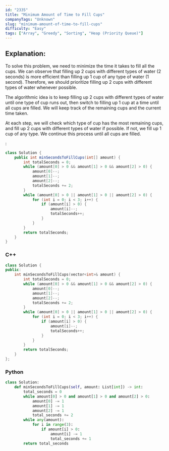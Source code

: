 ```yaml
---
id: "2335"
title: "Minimum Amount of Time to Fill Cups"
companyTags: "Unknown"
slug: "minimum-amount-of-time-to-fill-cups"
difficulty: "Easy"
tags: ["Array", "Greedy", "Sorting", "Heap (Priority Queue)"]
---
```


## Explanation:
To solve this problem, we need to minimize the time it takes to fill all the cups. We can observe that filling up 2 cups with different types of water (2 seconds) is more efficient than filling up 1 cup of any type of water (1 second). Therefore, we should prioritize filling up 2 cups with different types of water whenever possible. 

The algorithmic idea is to keep filling up 2 cups with different types of water until one type of cup runs out, then switch to filling up 1 cup at a time until all cups are filled. We will keep track of the remaining cups and the current time taken. 

At each step, we will check which type of cup has the most remaining cups, and fill up 2 cups with different types of water if possible. If not, we fill up 1 cup of any type. We continue this process until all cups are filled.

:

```java
class Solution {
    public int minSecondsToFillCups(int[] amount) {
        int totalSeconds = 0;
        while (amount[0] > 0 && amount[1] > 0 && amount[2] > 0) {
            amount[0]--;
            amount[1]--;
            amount[2]--;
            totalSeconds += 2;
        }
        while (amount[0] > 0 || amount[1] > 0 || amount[2] > 0) {
            for (int i = 0; i < 3; i++) {
                if (amount[i] > 0) {
                    amount[i]--;
                    totalSeconds++;
                }
            }
        }
        return totalSeconds;
    }
}
```

### C++
```cpp
class Solution {
public:
    int minSecondsToFillCups(vector<int>& amount) {
        int totalSeconds = 0;
        while (amount[0] > 0 && amount[1] > 0 && amount[2] > 0) {
            amount[0]--;
            amount[1]--;
            amount[2]--;
            totalSeconds += 2;
        }
        while (amount[0] > 0 || amount[1] > 0 || amount[2] > 0) {
            for (int i = 0; i < 3; i++) {
                if (amount[i] > 0) {
                    amount[i]--;
                    totalSeconds++;
                }
            }
        }
        return totalSeconds;
    }
};
```

### Python
```python
class Solution:
    def minSecondsToFillCups(self, amount: List[int]) -> int:
        total_seconds = 0
        while amount[0] > 0 and amount[1] > 0 and amount[2] > 0:
            amount[0] -= 1
            amount[1] -= 1
            amount[2] -= 1
            total_seconds += 2
        while any(amount):
            for i in range(3):
                if amount[i] > 0:
                    amount[i] -= 1
                    total_seconds += 1
        return total_seconds
```